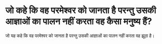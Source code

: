 # जो कहे कि वह परमेश्वर को जानता है परन्तु उसकी आज्ञाओं का पालन नहीं करता वह कैसा मनुष्य हैं?
जो यह कहे कि वह परमेश्वर को जानता है परन्तु उसकी आज्ञाओं का पालन नहीं करता वह झूठा है।